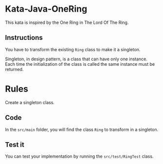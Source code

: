 # Kata-Java-OneRing
This kata is inspired by the One Ring in The Lord Of The Ring.

## Instructions
You have to transform the existing `Ring` class to make it a singleton.

Singleton, in design pattern, is a class that can have only one instance.
Each time the initialization of the class is called the same instance must be returned.

# Rules
Create a singleton class.

## Code
In the `src/main` folder, you will find the class `Ring` to transform in a singleton.

## Test it
You can test your implementation by running the `src/test/RingTest` class.